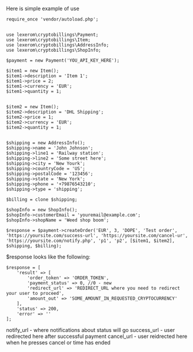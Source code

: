 Here is simple example of use
```
require_once 'vendor/autoload.php';


use lexerom\cryptobillings\Payment;
use lexerom\cryptobillings\Item;
use lexerom\cryptobillings\AddressInfo;
use lexerom\cryptobillings\ShopInfo;

$payment = new Payment('YOU_API_KEY_HERE');

$item1 = new Item();
$item1->description = 'Item 1';
$item1->price = 2;
$item1->currency = 'EUR';
$item1->quantity = 1;


$item2 = new Item();
$item2->description = 'DHL Shipping';
$item2->price = 1;
$item2->currency = 'EUR';
$item2->quantity = 1;


$shipping = new AddressInfo();
$shipping->name = 'John Johnson';
$shipping->line1 = 'Railway station';
$shipping->line2 = 'Some street here';
$shipping->city = 'New Yourk';
$shipping->countryCode = 'US';
$shipping->postalCode = '123456';
$shipping->state = 'New York';
$shipping->phone = '+79876543210';
$shipping->type = 'shipping';

$billing = clone $shipping;

$shopInfo = new ShopInfo();
$shopInfo->customerEmail = 'youremail@example.com';
$shopInfo->shopName = 'Weed shop boom';

$response = $payment->createOrder('EUR', 3, 'DOPE', 'Test order', 'https://yoursite.com/success-url', 'https://yoursite.com/cancel-ur', 'https://yoursite.com/notify.php', 'p1', 'p2', [$item1, $item2], $shipping, $billing);
```

$response looks like the following:
```
$response = [
    'result' => [
        'order_token' => 'ORDER_TOKEN',
        'payment_status' => 0, //0 - new
        'redirect_url' => 'REDIRECT_URL where you need to redirect your user to proceed',
        'amount_out' => 'SOME_AMOUNT_IN_REQUESTED_CRYPTOCURRENCY'                 
    ],
    'status' => 200,
    'error' => ''
];
```

notify_url - where notifications about status will go
success_url - user redirected here after successful payment
cancel_url - user reidrected here when he presses cancel or time has ended
